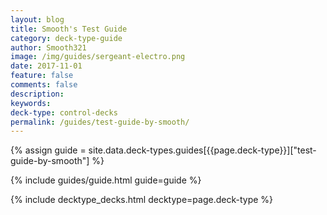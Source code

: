 ```yaml
---
layout: blog
title: Smooth's Test Guide
category: deck-type-guide
author: Smooth321
image: /img/guides/sergeant-electro.png
date: 2017-11-01
feature: false
comments: false
description: 
keywords: 
deck-type: control-decks
permalink: /guides/test-guide-by-smooth/
---
```


{% assign guide = site.data.deck-types.guides[{{page.deck-type}}]["test-guide-by-smooth"] %}

{% include guides/guide.html guide=guide %}

{% include decktype_decks.html decktype=page.deck-type %}